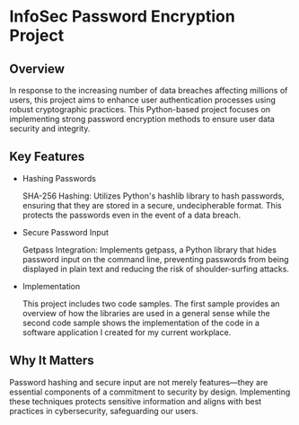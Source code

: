 # InfoSec Password Encryption Project
## Overview

In response to the increasing number of data breaches affecting millions of users, this project aims to enhance user authentication processes using robust cryptographic practices. This Python-based project focuses on implementing strong password encryption methods to ensure user data security and integrity.
## Key Features
- Hashing Passwords

    SHA-256 Hashing: Utilizes Python's hashlib library to hash passwords, ensuring that they are stored in a secure, undecipherable format. This protects the passwords even in the event of a data breach.

- Secure Password Input

    Getpass Integration: Implements getpass, a Python library that hides password input on the command line, preventing passwords from being displayed in plain text and reducing the risk of shoulder-surfing attacks.

- Implementation

    This project includes two code samples. The first sample provides an overview of how the libraries are used in a general sense while the second code sample shows the implementation of the code in a software application I created for my current workplace.

## Why It Matters

Password hashing and secure input are not merely features—they are essential components of a commitment to security by design. Implementing these techniques protects sensitive information and aligns with best practices in cybersecurity, safeguarding our users.
